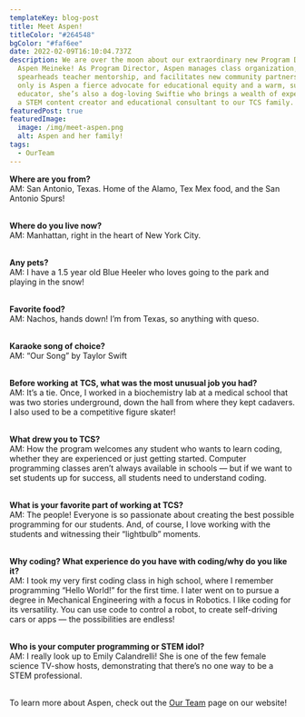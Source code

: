 ```yaml
---
templateKey: blog-post
title: Meet Aspen!
titleColor: "#264548"
bgColor: "#faf6ee"
date: 2022-02-09T16:10:04.737Z
description: We are over the moon about our extraordinary new Program Director,
  Aspen Meineke! As Program Director, Aspen manages class organization,
  spearheads teacher mentorship, and facilitates new community partnerships. Not
  only is Aspen a fierce advocate for educational equity and a warm, supportive
  educator, she’s also a dog-loving Swiftie who brings a wealth of experience as
  a STEM content creator and educational consultant to our TCS family.
featuredPost: true
featuredImage:
  image: /img/meet-aspen.png
  alt: Aspen and her family!
tags:
  - OurTeam
---
```

**Where are you from?** \
AM: San Antonio, Texas. Home of the Alamo, Tex Mex food, and the San Antonio Spurs!

\
**Where do you live now?**\
AM: Manhattan, right in the heart of New York City.

\
**Any pets?**\
AM: I have a 1.5 year old Blue Heeler who loves going to the park and playing in the snow! 

\
**Favorite food?**\
AM: Nachos, hands down! I’m from Texas, so anything with queso.

\
**Karaoke song of choice?**\
AM: “Our Song” by Taylor Swift

\
**Before working at TCS, what was the most unusual job you had?**\
AM: It’s a tie. Once, I worked in a biochemistry lab at a medical school that was two stories underground, down the hall from where they kept cadavers. I also used to be a competitive figure skater! 

\
**What drew you to TCS?** \
AM: How the program welcomes any student who wants to learn coding, whether they are experienced or just getting started. Computer programming classes aren’t always available in schools — but if we want to set students up for success, all students need to understand coding. 

\
**What is your favorite part of working at TCS?** \
AM: The people! Everyone is so passionate about creating the best possible programming for our students. And, of course, I love working with the students and witnessing their “lightbulb” moments.

\
**Why coding? What experience do you have with coding/why do you like it?** \
AM: I took my very first coding class in high school, where I remember programming “Hello World!” for the first time. I later went on to pursue a degree in Mechanical Engineering with a focus in Robotics. I like coding for its versatility. You can use code to control a robot, to create self-driving cars or apps — the possibilities are endless! 

\
**Who is your computer programming or STEM idol?**\
AM: I really look up to Emily Calandrelli! She is one of the few female science TV-show hosts, demonstrating that there’s no one way to be a STEM professional.

\
To learn more about Aspen, check out the [Our Team](/our_team/) page on our website!